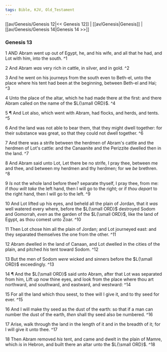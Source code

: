 ```yaml
---
tags: Bible, KJV, Old_Testament
---
```


[[av/Genesis/Genesis 12|<< Genesis 12]] | [[av/Genesis|Genesis]] | [[av/Genesis/Genesis 14|Genesis 14 >>]]

### Genesis 13

1 AND Abram went up out of Egypt, he, and his wife, and all that he had, and Lot with him, into the south. ^1

2 And Abram _was_ very rich in cattle, in silver, and in gold. ^2

3 And he went on his journeys from the south even to Beth-el, unto the place where his tent had been at the beginning, between Beth-el and Hai; ^3

4 Unto the place of the altar, which he had made there at the first: and there Abram called on the name of the $L{\small ORD}$. ^4

5 ¶ And Lot also, which went with Abram, had flocks, and herds, and tents. ^5

6 And the land was not able to bear them, that they might dwell together: for their substance was great, so that they could not dwell together. ^6

7 And there was a strife between the herdmen of Abram's cattle and the herdmen of Lot's cattle: and the Canaanite and the Perizzite dwelled then in the land. ^7

8 And Abram said unto Lot, Let there be no strife, I pray thee, between me and thee, and between my herdmen and thy herdmen; for we _be_ brethren. ^8

9 _Is_ not the whole land before thee? separate thyself, I pray thee, from me: if _thou_ _wilt_ _take_ the left hand, then I will go to the right; or if _thou_ _depart_ to the right hand, then I will go to the left. ^9

10 And Lot lifted up his eyes, and beheld all the plain of Jordan, that it _was_ well watered every where, before the $L{\small ORD}$ destroyed Sodom and Gomorrah, _even_ as the garden of the $L{\small ORD}$, like the land of Egypt, as thou comest unto Zoar. ^10

11 Then Lot chose him all the plain of Jordan; and Lot journeyed east: and they separated themselves the one from the other. ^11

12 Abram dwelled in the land of Canaan, and Lot dwelled in the cities of the plain, and pitched _his_ tent toward Sodom. ^12

13 But the men of Sodom _were_ wicked and sinners before the $L{\small ORD}$ exceedingly. ^13

14 ¶ And the $L{\small ORD}$ said unto Abram, after that Lot was separated from him, Lift up now thine eyes, and look from the place where thou art northward, and southward, and eastward, and westward: ^14

15 For all the land which thou seest, to thee will I give it, and to thy seed for ever. ^15

16 And I will make thy seed as the dust of the earth: so that if a man can number the dust of the earth, _then_ shall thy seed also be numbered. ^16

17 Arise, walk through the land in the length of it and in the breadth of it; for I will give it unto thee. ^17

18 Then Abram removed _his_ tent, and came and dwelt in the plain of Mamre, which _is_ in Hebron, and built there an altar unto the $L{\small ORD}$. ^18
